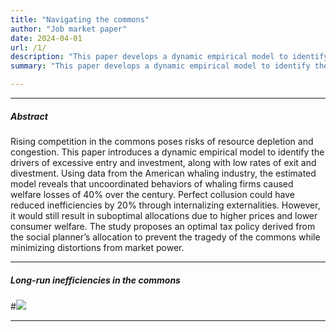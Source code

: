 ```yaml
---
title: "Navigating the commons"
author: "Job market paper"
date: 2024-04-01
url: /1/
description: "This paper develops a dynamic empirical model to identify the drivers of excessive competition in common-pool resources. Using data from the American whaling industry, the estimated model reveals that uncoordinated behaviors of whaling firms led to substantial welfare losses. While perfect collusion could have mitigated inefficiencies, it would still yield suboptimal allocation. An optimal policy prevents the tragedy of the commons while minimizing market power."
summary: "This paper develops a dynamic empirical model to identify the drivers of excessive competition in common-pool resources. Using data from the American whaling industry, the estimated model reveals that uncoordinated behaviors of whaling firms led to substantial welfare losses. While perfect collusion could have mitigated inefficiencies, it would still yield suboptimal allocation. An optimal policy prevents the tragedy of the commons while minimizing market power."

---
```


---

##### Abstract

Rising competition in the commons poses risks of resource depletion and congestion. This paper introduces a dynamic empirical model to identify the drivers of excessive entry and investment, along with low rates of exit and divestment. Using data from the American whaling industry, the estimated model reveals that uncoordinated behaviors of whaling firms caused welfare losses of 40\% over the century. Perfect collusion could have reduced inefficiencies by 20\% through internalizing externalities. However, it would still result in suboptimal allocations due to higher prices and lower consumer welfare. The study proposes an optimal tax policy derived from the social planner’s allocation to prevent the tragedy of the commons while minimizing distortions from market power. 

---

##### Long-run inefficiencies in the commons

#![](/navigating-the-common-fig1.png)

---
